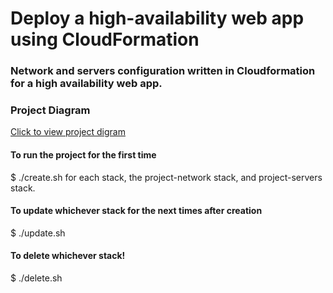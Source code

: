 # Deploy a high-availability web app using CloudFormation
### Network and servers configuration written in Cloudformation for a high availability web app.
### Project Diagram
[Click to view project digram](https://user-images.githubusercontent.com/104465273/182987721-5797f83e-21cf-4758-89e8-bbd2ac000d14.png)

#### To run the project for the first time
$ ./create.sh
for each stack, the project-network stack, and project-servers stack.
#### To update whichever stack for the next times after creation
$ ./update.sh
#### To delete whichever stack!

$ ./delete.sh
